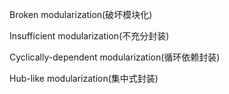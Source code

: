 Broken modularization(破坏模块化)

Insufficient modularization(不充分封装)

Cyclically-dependent modularization(循环依赖封装)

Hub-like modularization(集中式封装)	